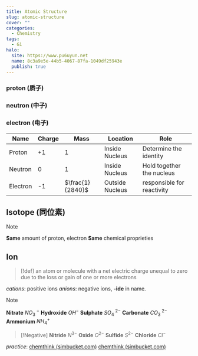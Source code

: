 ```yaml
---
title: Atomic Structure
slug: atomic-structure
cover: ""
categories:
  - Chemistry
tags:
  - G1
halo:
  site: https://www.pu6uyun.net
  name: 8c3a9e5e-44b5-4067-87fa-1049df25943e
  publish: true
---
```

### proton (质子)

### neutron (中子)
### electron (电子)

| Name     | Charge | Mass             | Location        | Role                       |
| -------- | ------ | ---------------- | --------------- | -------------------------- |
| Proton   | +1     | $1$              | Inside Nucleus  | Determine the identity     |
| Neutron  | 0      | $1$              | Inside Nucleus  | Hold together the nucleus  |
| Electron | -1     | $\frac{1}{2840}$ | Outside Nucleus | responsible for reactivity |
## Isotope (同位素)
> [!Note]
> **Same** amount of proton, electron
> **Same** chemical proprieties
> 

## Ion
> [!def]
> an atom or molecule with a net electric charge unequal to zero due to the loss or gain of one or more electrons

*cations*: positive ions
*anions*: negative ions, **-ide** in name.

> [!NOTE]
> **Nitrate** $NO_3^{\ -}$
> **Hydroxide** $OH^-$
> **Sulphate** $SO_4^{\ 2-}$
> **Carbonate** $CO_3^{\ 2-}$
> **Ammonium** $NH_4^+$

> [!Negative]
> **Nitride** $N^{3-}$
> **Oxide** $O^{2-}$
> **Sulfide** $S^{2-}$
> **Chloride** $Cl^{-}$



*practice*: 
[chemthink (simbucket.com)](https://simbucket.com/chemthinkserver/chemthink/index.html?as)
[chemthink (simbucket.com)](https://simbucket.com/chemthinkserver/chemthink/index.html?io)
